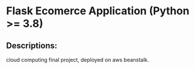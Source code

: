 # Flask Ecomerce Application (Python >= 3.8)
## Descriptions:
cloud computing final project, deployed on aws beanstalk.
